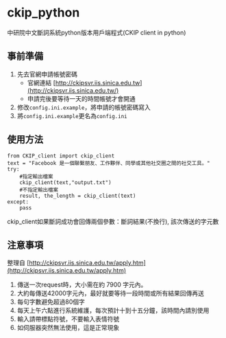 # ckip_python
中研院中文斷詞系統python版本用戶端程式(CKIP client in python)
## 事前準備
1. 先去官網申請帳號密碼
    + 官網連結 [http://ckipsvr.iis.sinica.edu.tw](http://ckipsvr.iis.sinica.edu.tw/)
    + 申請完後要等待一天的時間帳號才會開通
2. 修改`config.ini.example`，將申請的帳號密碼寫入
3. 將`config.ini.example`更名為`config.ini`

## 使用方法

    from CKIP_client import ckip_client
    text = "Facebook 是一個聯繫朋友、工作夥伴、同學或其他社交圈之間的社交工具。"
    try:
        #指定輸出檔案
        ckip_client(text,"output.txt")
        #不指定輸出檔案
        result, the_length = ckip_client(text)
    except:
        pass
ckip_client如果斷詞成功會回傳兩個參數：斷詞結果(不換行), 該次傳送的字元數

## 注意事項
整理自 [http://ckipsvr.iis.sinica.edu.tw/apply.htm](http://ckipsvr.iis.sinica.edu.tw/apply.htm)

1. 傳送一次request時，大小需在約 7900 字元內。
2. 大約每傳送42000字元內，最好就要等待一段時間或所有結果回傳再送
3. 每句字數避免超過80個字
4. 每天上午六點進行系統維護，每次預計十到十五分鐘，該時間內請別使用
5. 輸入請帶標點符號，不要輸入表情符號
6. 如伺服器突然無法使用，這是正常現象